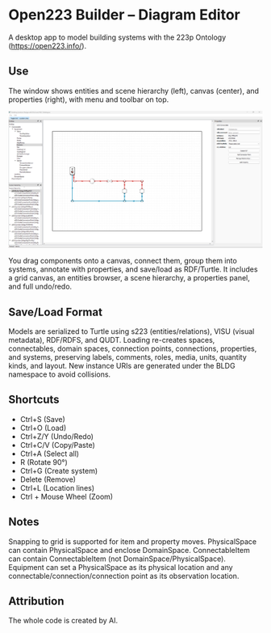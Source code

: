 # Open223 Builder – Diagram Editor

A desktop app to model building systems with the 223p Ontology (https://open223.info/).

## Use

The window shows entities and scene hierarchy (left), canvas (center), and properties (right), with menu and toolbar on top.

![alt text](docs/gui.png "Title")


You drag components onto a canvas, connect them, group them into systems, annotate with properties, and save/load as RDF/Turtle. It includes a grid canvas, an entities browser, a scene hierarchy, a properties panel, and full undo/redo.

## Save/Load Format

Models are serialized to Turtle using s223 (entities/relations), VISU (visual metadata), RDF/RDFS, and QUDT. Loading re-creates spaces, connectables, domain spaces, connection points, connections, properties, and systems, preserving labels, comments, roles, media, units, quantity kinds, and layout. New instance URIs are generated under the BLDG namespace to avoid collisions.

## Shortcuts

- Ctrl+S (Save)
- Ctrl+O (Load)
- Ctrl+Z/Y (Undo/Redo)
- Ctrl+C/V (Copy/Paste)
- Ctrl+A (Select all)
- R (Rotate 90°)
- Ctrl+G (Create system)
- Delete (Remove)
- Ctrl+L (Location lines)
- Ctrl + Mouse Wheel (Zoom)


## Notes

Snapping to grid is supported for item and property moves. PhysicalSpace can contain PhysicalSpace and enclose DomainSpace. ConnectableItem can contain ConnectableItem (not DomainSpace/PhysicalSpace). Equipment can set a PhysicalSpace as its physical location and any connectable/connection/connection point as its observation location.

## Attribution

The whole code is created by AI.